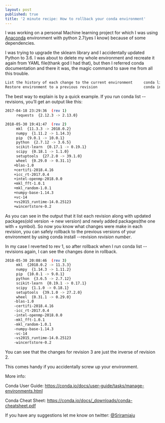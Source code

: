 ```yaml
---
layout: post
published: true
title: '2 minute recipe: How to rollback your conda environment'
---
```

I was working on a personal Machine learning project for which I was using [Anaconda](https://anaconda.org/ "Anaconda") environment with python 2.7(yes I know) because of some dependencies.

I was trying to upgrade the sklearn library and I accidentally updated Python to 3.6. 
I was about to delete my whole environment and recreate it again from YAML file(thank god I had that), but then I referred conda documentation and there it was, the magic command to save me from all this trouble.


```bash
List the history of each change to the current environment     conda list --revisions
Restore environment to a previous revision                     conda install --revision 2
```

The best way to explain is by a quick example. If you run conda list --revisions, you’ll get an output like this:


```bash
2017-04-18 23:29:36  (rev 1)
     requests  {2.12.3 -> 2.13.0}

2018-05-30 19:41:47  (rev 2)
     mkl  {11.3.3 -> 2018.0.2}
     numpy  {1.11.2 -> 1.14.3}
     pip  {9.0.1 -> 10.0.1}
     python  {2.7.12 -> 3.6.5}
     scikit-learn  {0.17.1 -> 0.19.1}
     scipy  {0.18.1 -> 1.1.0}
     setuptools  {27.2.0 -> 39.1.0}
     wheel  {0.29.0 -> 0.31.1}
    +blas-1.0
    +certifi-2018.4.16
    +icc_rt-2017.0.4
    +intel-openmp-2018.0.0
    +mkl_fft-1.0.1
    +mkl_random-1.0.1
    +numpy-base-1.14.3
    +vc-14
    +vs2015_runtime-14.0.25123
    +wincertstore-0.2
```

As you can see in the output that it list each revision along with updated packages(old version -> new version) and newly added packages(the one with + symbol).
So now you know what changes were make in each revision, you can safely rollback to the previous versions of your environment by using
conda install --revision _revision number_.

In my case I reverted to rev 1, so after rollback when I run conda list --revisions again, I can see the changes done in rollback.


```bash
2018-05-30 20:08:46  (rev 3)
     mkl  {2018.0.2 -> 11.3.3}
     numpy  {1.14.3 -> 1.11.2}
     pip  {10.0.1 -> 9.0.1}
     python  {3.6.5 -> 2.7.12}
     scikit-learn  {0.19.1 -> 0.17.1}
     scipy  {1.1.0 -> 0.18.1}
     setuptools  {39.1.0 -> 27.2.0}
     wheel  {0.31.1 -> 0.29.0}
    -blas-1.0
    -certifi-2018.4.16
    -icc_rt-2017.0.4
    -intel-openmp-2018.0.0
    -mkl_fft-1.0.1
    -mkl_random-1.0.1
    -numpy-base-1.14.3
    -vc-14
    -vs2015_runtime-14.0.25123
    -wincertstore-0.2
```

You can see that the changes for revision 3 are just the inverse of revision 2.

This comes handy if you accidentally screw up your environment.

More info:

Conda User Guide: https://conda.io/docs/user-guide/tasks/manage-environments.html

Conda Cheat Sheet: https://conda.io/docs/_downloads/conda-cheatsheet.pdf

If you have any suggestions let me know on twitter: [@Sriramjaju](https://twitter.com/Sriramjaju "@Sriramjaju")